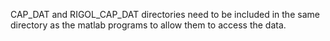 CAP_DAT and RIGOL_CAP_DAT directories need to be included in the same directory as the matlab programs to allow them to access the data.
